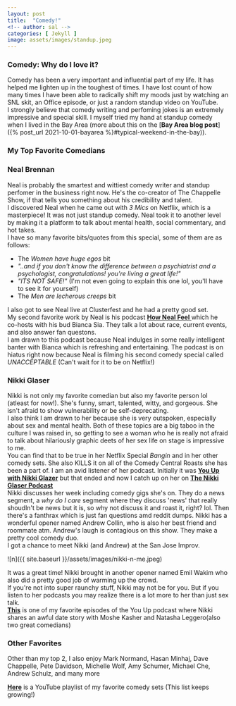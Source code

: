```yaml
---
layout: post
title:  "Comedy!"
<!-- author: sal -->
categories: [ Jekyll ]
image: assets/images/standup.jpeg
---
```


### Comedy: Why do I love it?
Comedy has been a very important and influential part of my life. It has helped me lighten up in the toughest of times. I have lost count of how many times I have been able to radically shift my moods just by watching an SNL skit, an Office episode, or just a random standup video on YouTube.  
I strongly believe that comedy writing and perfoming jokes is an extremely impressive and special skill. I myself tried my hand at standup comedy when I lived in the Bay Area (more about this on the [**Bay Area blog post**]({% post_url 2021-10-01-bayarea %}#typical-weekend-in-the-bay)).  

### My Top Favorite Comedians

### Neal Brennan

Neal is probably the smartest and wittiest comedy writer and standup perfomer in the business right now. He's the co-creator of The Chappelle Show, if that tells you something about his credibility and talent.  
I discovered Neal when he came out with _3 Mics_ on Netflix, which is a masterpiece! It was not just standup comedy. Neal took it to another level by making it a platform to talk about mental health, social commentary, and hot takes.  
I have so many favorite bits/quotes from this special, some of them are as follows:

*   The _Women have huge egos_ bit
*   _"..and if you don't know the difference between a psychiatrist and a psychologist, congratulations! you're living a great life!"_
*   _"ITS NOT SAFE!"_ (I'm not even going to explain this one lol, you'll have to see it for yourself)
* The _Men are lecherous creeps_ bit

I also got to see Neal live at Clusterfest and he had a pretty good set.  
My second favorite work by Neal is his podcast [**How Neal Feel** ](https://open.spotify.com/show/6ubzqFvDN5wUmsUH5DRJVw?si=XyvViim-Q7GpY8CwHJnk3g&dl_branch=1)which he co-hosts with his bud Bianca Sia. They talk a lot about race, current events, and also answer fan questons.  
I am drawn to this podcast because Neal indulges in some really intelligent banter with Bianca which is refreshing and entertaining. The podcast is on hiatus right now because Neal is filming his second comedy special called _UNACCEPTABLE_ (Can't wait for it to be on Netflix!)

### Nikki Glaser

Nikki is not only my favorite comedian but also my favorite person lol (atleast for now!). She's funny, smart, talented, witty, and gorgeous. She isn't afraid to show vulnerability or be self-deprecating.  
I also think I am drawn to her because she is very outspoken, especially about sex and mental health. Both of these topics are a big taboo in the culture I was raised in, so getting to see a woman who he is really not afraid to talk about hilariously graphic deets of her sex life on stage is impressive to me.  
You can find that to be true in her Netflix Special _Bangin_ and in her other comedy sets. She also KILLS it on all of the Comedy Central Roasts she has been a part of. I am an avid listener of her podcast. Initially it was [**You Up with Nikki Glazer**](https://open.spotify.com/show/7F3wZHsBYp3gnRnDPRXW0o?si=XT7M92eSStitcCEKIegBEA&dl_branch=1) but that ended and now I catch up on her on [**The Nikki Glaser Podcast**](https://open.spotify.com/show/4LnlzXj1jT5pDebflpwQtH?si=j4WTlu9GRfCgpLNdEFngUg&dl_branch=1)  
Nikki discusses her week including comedy gigs she's on. They do a news segment, a _why do I care_ segment where they discuss 'news' that really shoudln't be news but it is, so why not discuss it and roast it, right? lol. Then there's a fanthrax which is just fan questions amd reddit dumps. Nikki has a wonderful opener named Andrew Collin, who is also her best friend and roommate atm. Andrew's laugh is contagious on this show. They make a pretty cool comedy duo.  
I got a chance to meet Nikki (and Andrew) at the San Jose Improv.


![n]({{ site.baseurl }}/assets/images/nikki-n-me.jpeg)  



It was a great time! Nikki brought in another opener named Emil Wakim who also did a pretty good job of warming up the crowd.  
If you're not into super raunchy stuff, Nikki may not be for you. But if you listen to her podcasts you may realize there is a lot more to her than just sex talk.  
[**This**](https://www.youtube.com/watch?v=17UsmVOL6X0&t=98s&ab_channel=YouUpwithNikkiGlaser) is one of my favorite episodes of the You Up podcast where Nikki shares an awful date story with Moshe Kasher and Natasha Leggero(also two great comedians)  

### Other Favorites

Other than my top 2, I also enjoy Mark Normand, Hasan Minhaj, Dave Chappelle, Pete Davidson, Michelle Wolf, Amy Schumer, Michael Che, Andrew Schulz, and many more

[**Here**](https://www.youtube.com/playlist?list=PLsUqVdGJoheMKMH0-lDfrZERSh0KAVG2C) is a YouTube playlist of my favorite comedy sets (This list keeps growing!)
